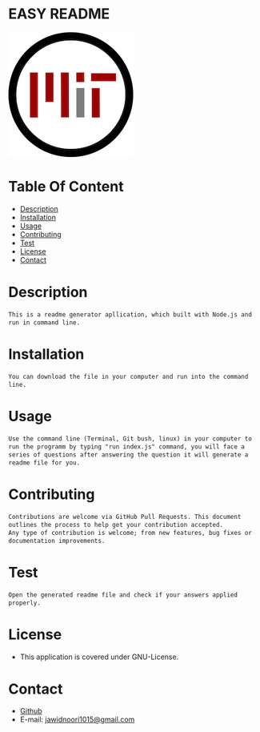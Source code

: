 # EASY README

![view1](./images/MIT-License.png)

# Table Of Content

- [Description](#Description)
- [Installation](#Installation)
- [Usage](#Usage)
- [Contributing](#Contributing)
- [Test](#test)
- [License](#License)
- [Contact](#Contact)

# Description

    This is a readme generator apllication, which built with Node.js and run in command line.

# Installation

    You can download the file in your computer and run into the command line.

# Usage

    Use the command line (Terminal, Git bush, linux) in your computer to run the programm by typing "run index.js" command, you will face a series of questions after answering the question it will generate a readme file for you.

# Contributing

    Contributions are welcome via GitHub Pull Requests. This document outlines the process to help get your contribution accepted.
    Any type of contribution is welcome; from new features, bug fixes or documentation improvements.

# Test

    Open the generated readme file and check if your answers applied properly.

# License

- This application is covered under GNU-License.

# Contact

- [Github](https://github.com/jawidanfar1015)
- E-mail: jawidnoori1015@gmail.com
